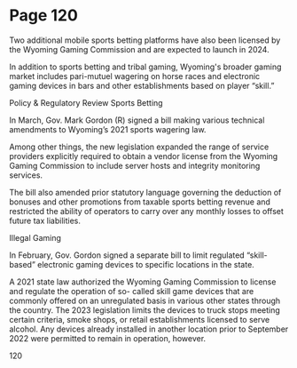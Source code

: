 # Page 120

Two additional mobile sports betting platforms have also
been licensed by the Wyoming Gaming Commission and
are expected to launch in 2024.

In addition to sports betting and tribal gaming, Wyoming's
broader gaming market includes pari-mutuel wagering on
horse races and electronic gaming devices in bars and
other establishments based on player “skill.”

Policy & Regulatory Review
Sports Betting

In March, Gov. Mark Gordon (R) signed a bill making
various technical amendments to Wyoming’s 2021 sports
wagering law.

Among other things, the new legislation expanded the
range of service providers explicitly required to obtain a
vendor license from the Wyoming Gaming Commission
to include server hosts and integrity monitoring services.

The bill also amended prior statutory language governing
the deduction of bonuses and other promotions from
taxable sports betting revenue and restricted the ability of
operators to carry over any monthly losses to offset future
tax liabilities.

Illegal Gaming

In February, Gov. Gordon signed a separate bill to limit
regulated “skill-based” electronic gaming devices to
specific locations in the state.

A 2021 state law authorized the Wyoming Gaming
Commission to license and regulate the operation of so-
called skill game devices that are commonly offered on
an unregulated basis in various other states through the
country. The 2023 legislation limits the devices to truck
stops meeting certain criteria, smoke shops, or retail
establishments licensed to serve alcohol. Any devices
already installed in another location prior to September
2022 were permitted to remain in operation, however.

120

